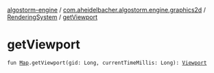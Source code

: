[algostorm-engine](../../index.md) / [com.aheidelbacher.algostorm.engine.graphics2d](../index.md) / [RenderingSystem](index.md) / [getViewport](.)

# getViewport

`fun `[`Map`](../../com.aheidelbacher.algostorm.engine.state/-map/index.md)`.getViewport(gid: Long, currentTimeMillis: Long): `[`Viewport`](../../com.aheidelbacher.algostorm.engine.state/-tile-set/-viewport/index.md)